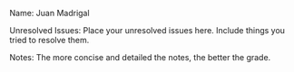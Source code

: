 Name: Juan Madrigal

Unresolved Issues: Place your unresolved issues here. Include things you tried to resolve them. 

Notes: The more concise and detailed the notes, the better the grade.  

###
